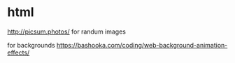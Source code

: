 # html

http://picsum.photos/
for randum images

for backgrounds
https://bashooka.com/coding/web-background-animation-effects/
